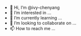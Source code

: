 - 👋 Hi, I’m @ivy-chenyang
- 👀 I’m interested in ...
- 🌱 I’m currently learning ...
- 💞️ I’m looking to collaborate on ...
- 📫 How to reach me ...

<!---
ivy-chenyang/ivy-chenyang is a ✨ special ✨ repository because its `README.md` (this file) appears on your GitHub profile.
You can click the Preview link to take a look at your changes.
--->
